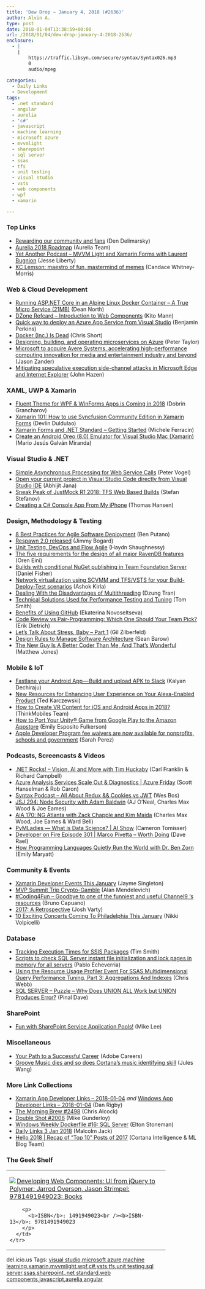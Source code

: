 ```yaml
---
title: 'Dew Drop – January 4, 2018 (#2636)'
author: Alvin A.
type: post
date: 2018-01-04T13:38:59+00:00
url: /2018/01/04/dew-drop-january-4-2018-2636/
enclosure:
  - |
    |
        https://traffic.libsyn.com/secure/syntax/Syntax026.mp3
        0
        audio/mpeg
        
categories:
  - Daily Links
  - Development
tags:
  - .net standard
  - angular
  - aurelia
  - 'c#'
  - javascript
  - machine learning
  - microsoft azure
  - mvvmlight
  - sharepoint
  - sql server
  - ssas
  - tfs
  - unit testing
  - visual studio
  - vsts
  - web components
  - wpf
  - xamarin

---
```

### <a name="top"></a>Top Links

  * <a href="https://docs.microsoft.com/teamblog/rewarding-community-fans/" target="_blank">Rewarding our community and fans</a> (Den Delimarsky)
  * <a href="http://blog.aurelia.io/2018/01/03/aurelia-2018-roadmap/" target="_blank">Aurelia 2018 Roadmap</a> (Aurelia Team)
  * <a href="http://feedproxy.google.com/~r/JesseLiberty-SilverlightGeek/~3/IB3ItdCDO64/" target="_blank">Yet Another Podcast &#8211; MVVM Light and Xamarin.Forms with Laurent Bugnion</a> (Jesse Liberty)
  * <a href="https://blogs.microsoft.com/jobs/ninja-cat/?WT.tsrc=Twitter/" target="_blank">KC Lemson: maestro of fun, mastermind of memes</a> (Candace Whitney-Morris)



### <a name="web"></a>Web & Cloud Development

  * <a href="https://www.atlascode.com/blog/running-asp-net-core-in-an-alpine-linux-docker-container/" target="_blank">Running ASP.NET Core in an Alpine Linux Docker Container &#8211; A True Micro Service (21MB)</a> (Dean North)
  * <a href="https://dzone.com/refcardz/introduction-to-web-components-and-polymer" target="_blank">DZone Refcard &#8211; Introduction to Web Components</a> (Kito Mann)
  * <a href="https://blogs.msdn.microsoft.com/benjaminperkins/2018/01/03/quick-way-to-deploy-an-azure-app-service-from-visual-studio/" target="_blank">Quick way to deploy an Azure App Service from Visual Studio</a> (Benjamin Perkins)
  * <a href="https://dzone.com/articles/docker-is-dead?utm_medium=feed&utm_source=feedpress.me&utm_campaign=Feed%3A+dzone" target="_blank">Docker (Inc.) Is Dead</a> (Chris Short)
  * <a href="https://azure.microsoft.com/blog/microservices-on-azure-kubernetes-guidance/" target="_blank">Designing, building, and operating microservices on Azure</a> (Peter Taylor)
  * <a href="https://blogs.microsoft.com/blog/2018/01/03/microsoft-to-acquire-avere-systems-accelerating-high-performance-computing-innovation-for-media-and-entertainment-industry-and-beyond/" target="_blank">Microsoft to acquire Avere Systems, accelerating high-performance computing innovation for media and entertainment industry and beyond</a> (Jason Zander)
  * <a href="http://blogs.windows.com/msedgedev/2018/01/03/speculative-execution-mitigations-microsoft-edge-internet-explorer/?WT.mc_id=DX_MVP4025064" target="_blank">Mitigating speculative execution side-channel attacks in Microsoft Edge and Internet Explorer</a> (John Hazen)



### <a name="silverlight"></a>XAML, UWP & Xamarin

  * <a href="https://www.telerik.com/blogs/fluent-theme-for-wpf-winforms-apps-coming-in-2018?utm_medium=social-owned&utm_source=twitter&utm_campaign=desktop-ui-blog-fluenttheme" target="_blank">Fluent Theme for WPF & WinForms Apps is Coming in 2018</a> (Dobrin Grancharov)
  * <a href="https://devlinduldulao.pro/how-to-use-syncfusion-community-edition-in-xamarin-forms/" target="_blank">Xamarin 101: How to use Syncfusion Community Edition in Xamarin Forms</a> (Devlin Duldulao)
  * <a href="https://dzone.com/articles/xamarin-forms-and-net-standard-getting-started?utm_medium=feed&utm_source=feedpress.me&utm_campaign=Feed%3A+dzone" target="_blank">Xamarin Forms and .NET Standard &#8211; Getting Started</a> (Michele Ferracin)
  * <a href="http://15mgm15.ghost.io/2018/01/03/create-an-android-oreo-8-0-emulator-for-xamarin/" target="_blank">Create an Android Oreo (8.0) Emulator for Visual Studio Mac (Xamarin)</a> (Mario Jesús Galván Miranda)



### <a name="dotnet"></a>Visual Studio & .NET

  * <a href="https://visualstudiomagazine.com/articles/2018/01/03/web-service-calls.aspx" target="_blank">Simple Asynchronous Processing for Web Service Calls</a> (Peter Vogel)
  * <a href="http://dailydotnettips.com/2018/01/04/open-your-current-project-in-visual-studio-code-directly-from-visual-studio-ide/" target="_blank">Open your current project in Visual Studio Code directly from Visual Studio IDE</a> (Abhijit Jana)
  * <a href="http://tracking.feedpress.it/link/10828/7939018" target="_blank">Sneak Peak of JustMock R1 2018: TFS Web Based Builds</a> (Stefan Stefanov)
  * <a href="https://dzone.com/articles/creating-a-c-console-app-from-my-iphone?utm_medium=feed&utm_source=feedpress.me&utm_campaign=Feed%3A+dzone%2Fmobile" target="_blank">Creating a C# Console App From My iPhone</a> (Thomas Hansen)



### <a name="design"></a>Design, Methodology & Testing

  * <a href="https://stackify.com/deployment-best-practices/" target="_blank">8 Best Practices for Agile Software Deployment</a> (Ben Putano)
  * <a href="http://feedproxy.google.com/~r/GrabBagOfT/~3/yBr5F01Z8Cg/" target="_blank">Respawn 2.0 released</a> (Jimmy Bogard)
  * <a href="https://dzone.com/articles/unit-testing-devops-and-flow-agile?utm_medium=feed&utm_source=feedpress.me&utm_campaign=Feed%3A+dzone%2Fagile" target="_blank">Unit Testing, DevOps and Flow Agile</a> (Haydn Shaughnessy)
  * <a href="http://feedproxy.google.com/~r/AyendeRahien/~3/OjjVwWSnsRA/the-five-requirements-for-the-design-of-all-major-ravendb-features" target="_blank">The five requirements for the design of all major RavenDB features</a> (Oren Eini)
  * <a href="http://lennybacon.com/post/Builds-with-conditional-NuGet-publishing-in-Team-Foundation-Server" target="_blank">Builds with conditional NuGet publishing in Team Foundation Server</a> (Daniel Fisher)
  * <a href="https://blogs.msdn.microsoft.com/devops/2018/01/03/network-virtualization-using-scvmm-and-tfsvsts-for-your-build-deploy-test-scenarios/" target="_blank">Network virtualization using SCVMM and TFS/VSTS for your Build-Deploy-Test scenarios</a> (Ashok Kirla)
  * <a href="https://dzone.com/articles/deal-with-disadvantagesnbspof-multithreading?utm_medium=feed&utm_source=feedpress.me&utm_campaign=Feed%3A+dzone%2Fperformance" target="_blank">Dealing With the Disadvantages of Multithreading</a> (Dzung Tran)
  * <a href="https://dzone.com/articles/technical-solutions-used-for-performance-testing-a" target="_blank">Technical Solutions Used for Performance Testing and Tuning</a> (Tom Smith)
  * <a href="https://dzone.com/articles/benefits-of-using-github?utm_medium=feed&utm_source=feedpress.me&utm_campaign=Feed%3A+dzone%2Fagile" target="_blank">Benefits of Using GitHub</a> (Ekaterina Novoseltseva)
  * <a href="http://feedproxy.google.com/~r/SubMain/~3/ypJJf0e9rLk/" target="_blank">Code Review vs Pair-Programming: Which One Should Your Team Pick?</a> (Erik Dietrich)
  * <a href="http://feedproxy.google.com/~r/gilzilberfeld/~3/zJHBCYyy4BY/lets-talk-about-stress-baby-part-1.html" target="_blank">Let’s Talk About Stress, Baby – Part 1</a> (Gil Zilberfeld)
  * <a href="https://dzone.com/articles/design-rules-to-manage-software-architecture?utm_medium=feed&utm_source=feedpress.me&utm_campaign=Feed%3A+dzone%2Fagile" target="_blank">Design Rules to Manage Software Architecture</a> (Sean Barow)
  * <a href="http://feedproxy.google.com/~r/ExceptionNotFound/~3/wf-_39mV--4/" target="_blank">The New Guy Is A Better Coder Than Me, And That&#8217;s Wonderful</a> (Matthew Jones)



### <a name="mobile"></a>Mobile & IoT

  * <a href="https://android.jlelse.eu/fastlane-your-android-app-build-and-upload-apk-to-slack-1a3e20cf6f8c?source=rss----8fca399d4de---4" target="_blank">Fastlane your Android App — Build and upload APK to Slack</a> (Kalyan Dechiraju)
  * <a href="https://developer.amazon.com/blogs/alexa/post/199c3ec7-4a25-406c-a642-00ae8e481ad4/new-ux-resources-for-alexa-voice-service" target="_blank">New Resources for Enhancing User Experience on Your Alexa-Enabled Product</a> (Ted Karczewski)
  * <a href="https://android.jlelse.eu/how-to-create-vr-content-for-ios-and-android-apps-in-2018-80dc283d3a6c?source=rss----8fca399d4de---4" target="_blank">How to Create VR Content for iOS and Android Apps in 2018?</a> (ThinkMobiles Team)
  * <a href="https://developer.amazon.com/blogs/appstore/post/55ff2f01-7ed1-4572-a6fa-7151157b6471/how-to-port-your-unity-game-from-google-play-to-amazon-appstore" target="_blank">How to Port Your Unity® Game from Google Play to the Amazon Appstore</a> (Emily Esposito Fulkerson)
  * <a href="http://feedproxy.google.com/~r/Techcrunch/~3/bu0Fn1FHzlk/" target="_blank">Apple Developer Program fee waivers are now available for nonprofits, schools and government</a> (Sarah Perez)



### <a name="podcasts"></a>Podcasts, Screencasts & Videos

  * <a href="http://www.dotnetrocks.com/default.aspx?ShowNum=1508" target="_blank">.NET Rocks! &#8211; Vision, AI and More with Tim Huckaby</a> (Carl Franklin & Richard Campbell)
  * <a href="https://channel9.msdn.com/Shows/Azure-Friday/Azure-Analysis-Services-Scale-Out-Diagnostics?WT.mc_id=DX_MVP4025064" target="_blank">Azure Analysis Services Scale Out & Diagnostics | Azure Friday</a> (Scott Hanselman & Rob Caron)
  * <a href="https://traffic.libsyn.com/secure/syntax/Syntax026.mp3" target="_blank">Syntax Podcast &#8211; All About Redux && Cookies vs JWT</a> (Wes Bos)
  * <a href="https://devchat.tv/js-jabber/jsj-294-node-security-adam-baldwin" target="_blank">JSJ 294: Node Security with Adam Baldwin</a> (AJ O&#8217;Neal, Charles Max Wood & Joe Eames)
  * <a href="https://devchat.tv/adv-in-angular/aia-170-ng-atlanta-zack-chapple-kim-maida" target="_blank">AiA 170: NG Atlanta with Zack Chapple and Kim Maida</a> (Charles Max Wood, Joe Eames & Ward Bell)
  * <a href="https://channel9.msdn.com/Shows/AI-Show/PyMLadies-What-is-Data-Science?WT.mc_id=DX_MVP4025064" target="_blank">PyMLadies &#8212; What is Data Science? | AI Show</a> (Cameron Tomisser)
  * <a href="http://developeronfire.com/podcast/episode-301-marco-pivetta-worth-doing" target="_blank">Developer on Fire Episode 301 | Marco Pivetta &#8211; Worth Doing</a> (Dave Rael)
  * <a href="https://www.microsoft.com/en-us/research/blog/programming-languages-quietly-run-world-dr-ben-zorn/" target="_blank">How Programming Languages Quietly Run the World with Dr. Ben Zorn</a> (Emily Maryatt)



### <a name="events"></a>Community & Events

  * <a href="https://blog.xamarin.com/xamarin-developer-events-january/" target="_blank">Xamarin Developer Events This January</a> (Jayme Singleton)
  * <a href="https://blog.ailon.org/mvp-summit-trip-crypto-gamble-3217a1074430?source=rss-7f6a1877be4b------2" target="_blank">MVP Summit Trip Crypto-Gamble</a> (Alan Mendelevich)
  * <a href="http://feedproxy.google.com/~r/elbruno/~3/ENRYR8bv-Dw/" target="_blank">#Coding4Fun – Goodbye to one of the funniest and useful Channel9 ‘s resources</a> (Bruno Capuano)
  * <a href="https://joshvarty.com/2018/01/03/2017-a-retrospective/" target="_blank">2017: A Retrospective</a> (Josh Varty)
  * <a href="http://www.uwishunu.com/2018/01/10-exciting-concerts-coming-philadelphia-january/" target="_blank">10 Exciting Concerts Coming To Philadelphia This January</a> (Nikki Volpicelli)



### <a name="sql"></a>Database

  * <a href="http://feedproxy.google.com/~r/MSSQLTips-LatestSqlServerTips/~3/CalgBhKTlQA/tip.asp" target="_blank">Tracking Execution Times for SSIS Packages</a> (Tim Smith)
  * <a href="http://feedproxy.google.com/~r/MSSQLTips-LatestSqlServerTips/~3/RrWivCFAOWU/tip.asp" target="_blank">Scripts to check SQL Server instant file initialization and lock pages in memory for all servers</a> (Pablo Echeverria)
  * <a href="https://blog.crossjoin.co.uk/2018/01/04/using-the-resource-usage-profiler-event-for-ssas-multidimensional-query-performance-tuning-part-3-aggregations-and-indexes/" target="_blank">Using the Resource Usage Profiler Event For SSAS Multidimensional Query Performance Tuning, Part 3: Aggregations And Indexes</a> (Chris Webb)
  * <a href="https://blog.sqlauthority.com/2018/01/04/sql-server-puzzle-union-work-union-produces-error/" target="_blank">SQL SERVER – Puzzle – Why Does UNION ALL Work but UNION Produces Error?</a> (Pinal Dave)



### <a name="sp"></a>SharePoint

  * <a href="https://blogs.technet.microsoft.com/mikelee/2018/01/04/fun-with-sharepoint-service-application-pools/" target="_blank">Fun with SharePoint Service Application Pools!</a> (Mike Lee)



### <a name="misc"></a>Miscellaneous

  * <a href="http://blogs.adobe.com/adobelife/2018/01/03/your-path-to-a-successful-career" target="_blank">Your Path to a Successful Career</a> (Adobe Careers)
  * <a href="http://feedproxy.google.com/~r/pocketnow/~3/7snW6WiQdRA/groove-music-dies-and-so-does-cortanas-music-identifying-skill" target="_blank">Groove Music dies and so does Cortana’s music identifying skill</a> (Jules Wang)



### <a name="links"></a>More Link Collections

  * <a href="https://www.allaboutxamarin.com/2018/01/xamarin-app-developer-links-2018-01-04/" target="_blank">Xamarin App Developer Links &#8211; 2018-01-04</a> _and_ <a href="https://www.windowsappdev.com/2018/01/windows-app-developer-links-2018-01-04/" target="_blank">Windows App Developer Links &#8211; 2018-01-04</a> (Dan Rigby)
  * <a href="http://feedproxy.google.com/~r/ReflectivePerspective/~3/g_TAGZDGxus/" target="_blank">The Morning Brew #2498</a> (Chris Alcock)
  * <a href="https://afreshcup.com/home/2018/01/04/double-shot-2006.html" target="_blank">Double Shot #2006</a> (Mike Gunderloy)
  * <a href="http://blog.sixeyed.com/windows-weekly-dockerfile-16-sql-server/" target="_blank">Windows Weekly Dockerfile #16: SQL Server</a> (Elton Stoneman)
  * <a href="http://feedproxy.google.com/~r/parsimonyjax/~3/jZsjnt6mOEc/daily-links-3-jan-2018.html" target="_blank">Daily Links 3 Jan 2018</a> (Malcolm Jack)
  * <a href="https://blogs.technet.microsoft.com/machinelearning/2018/01/03/hello-2018-our-top-10-posts-of-2017/" target="_blank">Hello 2018 | Recap of “Top 10” Posts of 2017</a> (Cortana Intelligence & ML Blog Team)



### <a name="shelf"></a>The Geek Shelf

<div class="wlWriterEditableSmartContent" id="scid:7dc1bd33-94bd-46fd-a20b-0131235bcd47:bcec7e49-005e-4b54-a360-6a1b4fac88ff" style="margin: 0px; padding: 0px; float: none; display: inline;">
  <table cellspacing="0" cellpadding="2" width="400" border="0" unselectable="on">
    <tr>
      <td valign="top" width="400">
        <p>
          <a title="Developing Web Components: UI from jQuery to Polymer: Jarrod Overson, Jason Strimpel: 9781491949023: Books" href="http://www.amazon.com/exec/obidos/ASIN/1491949023/amavin-20"><img data-recalc-dims="1" decoding="async" src="https://i0.wp.com/images-na.ssl-images-amazon.com/images/I/51QSl8m6O8L._AC_US218_.jpg?w=660&#038;ssl=1" border="0" align="left" style="float:left" />Developing Web Components: UI from jQuery to Polymer: Jarrod Overson, Jason Strimpel: 9781491949023: Books</a>
        </p>
        
        <p>
          <b>ISBN</b>: 1491949023<br /><b>ISBN-13</b>: 9781491949023
        </p>
      </td>
    </tr>
  </table>
</div>



<div class="wlWriterEditableSmartContent" id="scid:77ECF5F8-D252-44F5-B4EB-D463C5396A79:d907727c-eb34-46d2-aecf-a0090da8319f" style="margin: 0px; padding: 0px; float: none; display: inline;">
  del.icio.us Tags: <a href="http://del.icio.us/popular/visual+studio" rel="tag">visual studio</a>,<a href="http://del.icio.us/popular/microsoft+azure" rel="tag">microsoft azure</a>,<a href="http://del.icio.us/popular/machine+learning" rel="tag">machine learning</a>,<a href="http://del.icio.us/popular/xamarin" rel="tag">xamarin</a>,<a href="http://del.icio.us/popular/mvvmlight" rel="tag">mvvmlight</a>,<a href="http://del.icio.us/popular/wpf" rel="tag">wpf</a>,<a href="http://del.icio.us/popular/c%23" rel="tag">c#</a>,<a href="http://del.icio.us/popular/vsts" rel="tag">vsts</a>,<a href="http://del.icio.us/popular/tfs" rel="tag">tfs</a>,<a href="http://del.icio.us/popular/unit+testing" rel="tag">unit testing</a>,<a href="http://del.icio.us/popular/sql+server" rel="tag">sql server</a>,<a href="http://del.icio.us/popular/ssas" rel="tag">ssas</a>,<a href="http://del.icio.us/popular/sharepoint" rel="tag">sharepoint</a>,<a href="http://del.icio.us/popular/.net+standard" rel="tag">.net standard</a>,<a href="http://del.icio.us/popular/web+components" rel="tag">web components</a>,<a href="http://del.icio.us/popular/javascript" rel="tag">javascript</a>,<a href="http://del.icio.us/popular/aurelia" rel="tag">aurelia</a>,<a href="http://del.icio.us/popular/angular" rel="tag">angular</a>
</div>